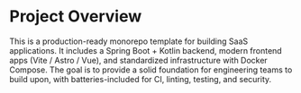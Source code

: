 # Project Overview

This is a production-ready monorepo template for building SaaS applications. It includes a Spring Boot + Kotlin backend, modern frontend apps (Vite / Astro / Vue), and standardized infrastructure with Docker Compose. The goal is to provide a solid foundation for engineering teams to build upon, with batteries-included for CI, linting, testing, and security.
